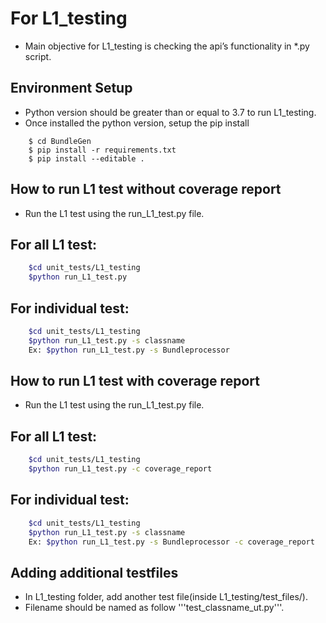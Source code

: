 # For L1_testing
* Main objective for L1_testing is checking the api’s functionality in *.py script.

## Environment Setup
* Python version should be greater than or equal to 3.7 to run L1_testing.
* Once installed the python version, setup the pip install
```console
    $ cd BundleGen
    $ pip install -r requirements.txt
    $ pip install --editable .
```

## How to run L1 test without coverage report
* Run the L1 test using the run_L1_test.py file.
## For all L1 test:
```bash
    $cd unit_tests/L1_testing
    $python run_L1_test.py
```
## For individual test:
```bash
    $cd unit_tests/L1_testing
    $python run_L1_test.py -s classname
    Ex: $python run_L1_test.py -s Bundleprocessor
```

## How to run L1 test with coverage report
* Run the L1 test using the run_L1_test.py file.
## For all L1 test:
```bash
    $cd unit_tests/L1_testing
    $python run_L1_test.py -c coverage_report
```
## For individual test:
```bash
    $cd unit_tests/L1_testing
    $python run_L1_test.py -s classname
    Ex: $python run_L1_test.py -s Bundleprocessor -c coverage_report
```

## Adding additional testfiles
* In L1_testing folder, add another test file(inside L1_testing/test_files/).
* Filename should be named as follow '''test_classname_ut.py'''.
